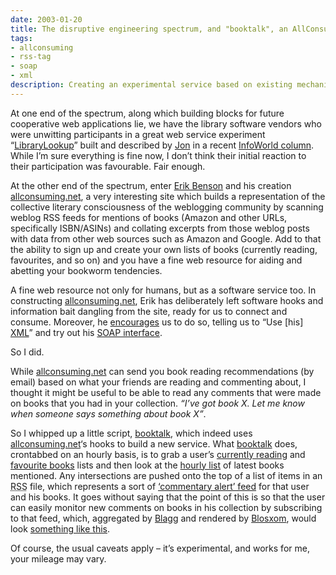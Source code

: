 ```yaml
---
date: 2003-01-20
title: The disruptive engineering spectrum, and "booktalk", an AllConsuming app
tags:
- allconsuming
- rss-tag
- soap
- xml
description: Creating an experimental service based on existing mechanisms.
---
```



At one end of the spectrum, along which building blocks for future cooperative web applications lie, we have the library software vendors who were unwitting participants in a great web service experiment “[LibraryLookup](http://weblog.infoworld.com/udell/stories/2002/12/11/librarylookup.html)” built and described by [Jon](http://weblog.infoworld.com/udell) in a recent [InfoWorld column](http://staging.infoworld.com/articles/ap/xml/03/01/06/030106apapps.xml?template=/storypages/printfriendly.html). While I’m sure everything is fine now, I don’t think their initial reaction to their participation was favourable. Fair enough.

At the other end of the spectrum, enter [Erik Benson](http://erikbenson.com/) and his creation [allconsuming.net](http://allconsuming.net/), a very interesting site which builds a representation of the collective literary consciousness of the weblogging community by scanning weblog RSS feeds for mentions of books (Amazon and other URLs, specifically ISBN/ASINs) and collating excerpts from those weblog posts with data from other web sources such as Amazon and Google. Add to that the ability to sign up and create your own lists of books (currently reading, favourites, and so on) and you have a fine web resource for aiding and abetting your bookworm tendencies.

A fine web resource not only for humans, but as a software service too. In constructing [allconsuming.net](http://allconsuming.net/), Erik has deliberately left software hooks and information bait dangling from the site, ready for us to connect and consume. Moreover, he [encourages](http://www.allconsuming.net/news/000027.html#000027) us to do so, telling us to “Use [his] [XML](http://allconsuming.net/xml/)” and try out his [SOAP interface](http://allconsuming.net/news/000012.html).

So I did.

While [allconsuming.net](http://allconsuming.net/) can send you book reading recommendations (by email) based on what your friends are reading and commenting about, I thought it might be useful to be able to read any comments that were made on books that you had in your collection. *“I’ve got book X. Let me know when someone says something about book X”*.

So I whipped up a little script, [booktalk](/~dj/2003/01/booktalk), which indeed uses [allconsuming.net](http://allconsuming.net/)‘s hooks to build a new service. What [booktalk](/~dj/2003/01/booktalk) does, crontabbed on an hourly basis, is to grab a user’s [currently reading](http://allconsuming.net/soap-client.cgi?currently_reading=1&username=avalon) and [favourite books](http://allconsuming.net/soap-client.cgi?favorite_books=1&username=qmacro) lists and then look at the [hourly list](http://allconsuming.net/soap-client.cgi?hourly=1) of latest books mentioned. Any intersections are pushed onto the top of a list of items in an <acronym title="RDF Site Summary">RSS</acronym> file, which represents a sort of [‘commentary alert’ feed](../../../%7Edj/booktalk_avalon.xml) for that user and his books. It goes without saying that the point of this is so that the user can easily monitor new comments on books in his collection by subscribing to that feed, which, aggregated by [Blagg](http://www.oreillynet.com/%7Erael/lang/perl/blagg) and rendered by [Blosxom](http://www.raelity.org/apps/blosxom), would look [something like this](/cgi-bin/blosxom/booktalk).

Of course, the usual caveats apply – it’s experimental, and works for me, your mileage may vary.
